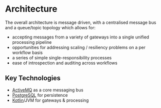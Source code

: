 # Architecture

The overall architecture is message driven, with a centralised message bus and a queue/topic topology which allows for:

- accepting messages from a variety of gateways into a single unified processing pipeline
- opportunities for addressing scaling / resiliency problems on a per workflow basis
- a series of simple single-responsibility processes
- ease of introspection and auditing across workflows 

## Key Technologies

- [ActiveMQ](http://activemq.apache.org/) as a core messaging bus
- [PostgreSQL](https://www.postgresql.org) for persistence
- [Kotlin](https://kotlinlang.org)/JVM for gateways & processing 

